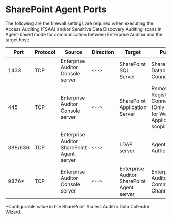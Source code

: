 # SharePoint Agent Ports

The following are the firewall settings are required when executing the Access Auditing (FSAA)
and/or Sensitive Data Discovery Auditing scans in Agent-based mode for communication between
Enterprise Auditor and the target host:

| Port    | Protocol | Source                                     | Direction | Target                                     | Purpose                                                                |
| ------- | -------- | ------------------------------------------ | --------- | ------------------------------------------ | ---------------------------------------------------------------------- |
| 1433    | TCP      | Enterprise Auditor Console server          | `<-->`    | SharePoint SQL Server                      | SharePoint SQL Database Connection                                     |
| 445     | TCP      | Enterprise Auditor Console server          | `<-->`    | SharePoint Application Server              | Remote Registry Connection (Only required for Web Application scoping) |
| 389/636 | TCP      | Enterprise Auditor SharePoint Agent server | `<-->`    | LDAP server                                | Agent Authentication                                                   |
| 9876\*  | TCP      | Enterprise Auditor Console server          | `<-->`    | Enterprise Auditor SharePoint Agent server | Enterprise Auditor Agent Communication Channel                         |

\*Configurable value in the SharePoint Access Auditor Data Collector Wizard.

